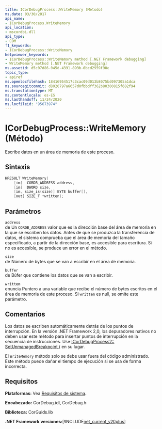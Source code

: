 ```yaml
---
title: ICorDebugProcess::WriteMemory (Método)
ms.date: 03/30/2017
api_name:
- ICorDebugProcess.WriteMemory
api_location:
- mscordbi.dll
api_type:
- COM
f1_keywords:
- ICorDebugProcess::WriteMemory
helpviewer_keywords:
- ICorDebugProcess::WriteMemory method [.NET Framework debugging]
- WriteMemory method [.NET Framework debugging]
ms.assetid: d5c07d86-045d-4391-893b-0bcd2959f90e
topic_type:
- apiref
ms.openlocfilehash: 18416954517c3cac09d013b8075bd097305a1dca
ms.sourcegitcommit: d8020797a6657d0fbbdff362b80300815f682f94
ms.translationtype: MT
ms.contentlocale: es-ES
ms.lasthandoff: 11/24/2020
ms.locfileid: "95673974"
---
```

# <a name="icordebugprocesswritememory-method"></a>ICorDebugProcess::WriteMemory (Método)

Escribe datos en un área de memoria de este proceso.  
  
## <a name="syntax"></a>Sintaxis  
  
```cpp  
HRESULT WriteMemory(  
    [in]  CORDB_ADDRESS address,  
    [in]  DWORD size,  
    [in, size_is(size)] BYTE buffer[],  
    [out] SIZE_T *written);  
```  
  
## <a name="parameters"></a>Parámetros  

 `address`  
 de Un `CORDB_ADDRESS` valor que es la dirección base del área de memoria en la que se escriben los datos. Antes de que se produzca la transferencia de datos, el sistema comprueba que el área de memoria del tamaño especificado, a partir de la dirección base, es accesible para escritura. Si no es accesible, se produce un error en el método.  
  
 `size`  
 de Número de bytes que se van a escribir en el área de memoria.  
  
 `buffer`  
 de Búfer que contiene los datos que se van a escribir.  
  
 `written`  
 enuncia Puntero a una variable que recibe el número de bytes escritos en el área de memoria de este proceso. Si `written` es null, se omite este parámetro.  
  
## <a name="remarks"></a>Comentarios  

 Los datos se escriben automáticamente detrás de los puntos de interrupción. En la versión .NET Framework 2,0, los depuradores nativos no deben usar este método para insertar puntos de interrupción en la secuencia de instrucciones. Use [ICorDebugProcess2:: SetUnmanagedBreakpoint (](icordebugprocess2-setunmanagedbreakpoint-method.md) en su lugar.  
  
 El `WriteMemory` método solo se debe usar fuera del código administrado. Este método puede dañar el tiempo de ejecución si se usa de forma incorrecta.  
  
## <a name="requirements"></a>Requisitos  

 **Plataformas:** Vea [Requisitos de sistema](../../get-started/system-requirements.md).  
  
 **Encabezado:** CorDebug.idl, CorDebug.h  
  
 **Biblioteca:** CorGuids.lib  
  
 **.NET Framework versiones:**[!INCLUDE[net_current_v20plus](../../../../includes/net-current-v20plus-md.md)]
